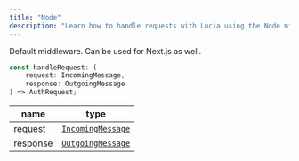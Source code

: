 ```yaml
---
title: "Node"
description: "Learn how to handle requests with Lucia using the Node middleware"
---
```


Default middleware. Can be used for Next.js as well.

```ts
const handleRequest: (
	request: IncomingMessage,
	response: OutgoingMessage
) => AuthRequest;
```

| name     | type                                                                            |
| -------- | ------------------------------------------------------------------------------- |
| request  | [`IncomingMessage`](https://nodejs.org/api/http.html#class-httpincomingmessage) |
| response | [`OutgoingMessage`](https://nodejs.org/api/http.html#class-httpoutgoingmessage) |